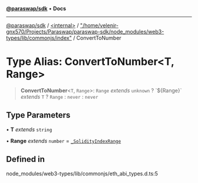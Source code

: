 [**@paraswap/sdk**](../../../../README.md) • **Docs**

***

[@paraswap/sdk](../../../../globals.md) / [\<internal\>](../../../README.md) / ["/home/velenir-gnx570/Projects/Paraswap/paraswap-sdk/node\_modules/web3-types/lib/commonjs/index"](../README.md) / ConvertToNumber

# Type Alias: ConvertToNumber\<T, Range\>

> **ConvertToNumber**\<`T`, `Range`\>: `Range` *extends* `unknown` ? \`$\{Range\}\` *extends* `T` ? `Range` : `never` : `never`

## Type Parameters

• **T** *extends* `string`

• **Range** *extends* `number` = [`_SolidityIndexRange`](../../../type-aliases/SolidityIndexRange.md)

## Defined in

node\_modules/web3-types/lib/commonjs/eth\_abi\_types.d.ts:5
